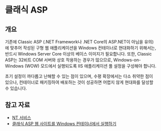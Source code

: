 # 클래식 ASP

## 개요

기존에 Classic ASP (.NET Framework나 .NET Core의 ASP.NET이 아님을 유의)에 맞추어 작성된 구형 웹 애플리케이션을 Windows 컨테이너로 현대화하기 위해서는, 반드시 Windows Server Core 이상의 베이스 이미지가 필요합니다. 또한, Classic ASP는 32비트 COM 서버와 상호 작용하는 경우가 많으므로, Windows-on-Windows (WOW) 모드에서 실행되도록 IIS 애플리케이션 풀 설정을 구성해야 합니다.

초기 설정이 까다롭고 난해할 수 있는 점이 있으며, 수평 확장에서는 다소 취약한 점이 있으나, 컨테이너로 패키징하여 배포하는 것이 성공하면 어렵지 않게 현대화를 달성할 수 있습니다.

## 참고 자료

- [NT 서비스](../a2-nt-services/index.md)
- [클래식 ASP 웹 사이트를 Windows 컨테이너에서 실행하기](https://www.phillipsj.net/posts/running-asp-classic-in-a-windows-container/)
